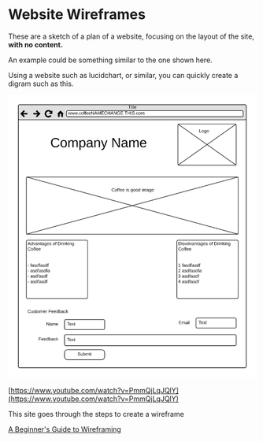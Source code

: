 # Website Wireframes

These are a sketch of a plan of a website, focusing on the layout of the site, **with no content.**

An example could be something similar to the one shown here.

Using a website such as lucidchart, or similar, you can quickly create a digram such as this.

![Website%20Wireframes%20c6e8595356884137a4719d62dfd9ebb9/Coffee_website_wireframe.png](Website%20Wireframes%20c6e8595356884137a4719d62dfd9ebb9/Coffee_website_wireframe.png)

[https://www.youtube.com/watch?v=PmmQjLqJQlY](https://www.youtube.com/watch?v=PmmQjLqJQlY)

This site goes through the steps to create a wireframe

[A Beginner's Guide to Wireframing](https://webdesign.tutsplus.com/articles/a-beginners-guide-to-wireframing--webdesign-7399)